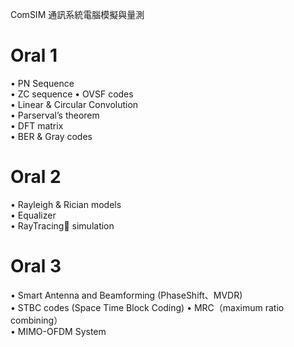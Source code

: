 ComSIM
通訊系統電腦模擬與量測  

# Oral 1  
• PN Sequence  
• ZC sequence
• OVSF codes  
• Linear & Circular Convolution  
• Parserval’s theorem  
• DFT matrix  
• BER & Gray codes  

# Oral 2  
• Rayleigh & Rician models  
• Equalizer  
• RayTracing simulation  

# Oral 3  
• Smart Antenna and Beamforming (PhaseShift、MVDR)  
• STBC codes (Space Time Block Coding)
• MRC（maximum ratio combining）  
• MIMO-OFDM System  










